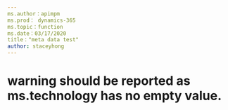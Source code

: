 ```yaml
---
ms.author：apimpm
ms.prod： dynamics-365
ms.topic：function
ms.date：03/17/2020
title："meta data test"
author: staceyhong
---
```


# warning should be reported as ms.technology has no empty value.
